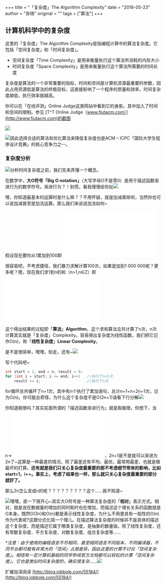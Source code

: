 +++
title = "「复杂度」The Algorithm Complexity"
date = "2018-05-23"
author = "赤琦"
original = ""
tags = ["算法"]
+++

计算机科学中的复杂度
----------

这里的「复杂度」The Algorithm Complexity是指编程计算中的算法复杂度。它包括「空间复杂度」和「时间复杂度」。

*   空间复杂度「Time Complexity」是用来衡量执行这个算法所消耗的内存大小
*   时间复杂度「Space Complexity」是用来衡量执行这个算法所需要的时间长度

复杂度是算法的一个非常重要的指标，时间和空间是计算机资源最重要的参数，因此占用资源低是算法的终极目标，这直接影响了一个程序的质量和效率，时间复杂度越低，执行效率就越高。

你可以在「在线评测」Online Judge这类网站中看到它的身影。其中加入了时间和空间的限制。参见 [T^T Online Judge（www.fjutacm.com）](http://www.fjutacm.com)的截图

![](/img/2018/04/2018052213184261.jpg)

![](/img/2018/05/11.gif)因此选择合适的算法和优化算法来降低复杂度也是ACM – ICPC「国际大学生程序设计竞赛」的核心竞争力之一。

### 复杂度分析

![](/img/2018/05/42.gif)分析时间复杂度之前，我们先来弄懂一个概念。

在数学中，**大O符号「Big O notation」**（大写字母O不是零0）是用于描述函数渐进行为的数学符号。渐进行为？！别慌，看我慢慢给你扯![](/img/2018/05/34.gif)

嘿，你知道最基本的运算时是什么嘛？？不用怀疑，就是加减乘除呗，当然你也可以说加减甚至是加法运算。那么我们来说说加法如何~

假设现在要你从1累加到100即 ![\sum_1^{100}](//s0.wp.com/latex.php?latex=%5Csum_1%5E%7B100%7D&bg=ffffff&fg=000&s=0 "\sum_1^{100}")

很容易吧，不考虑捷径，我们暴力求解计算100次，如果是加到1 000 000呢？更多呢？嗯，现在我们求1到n的和（n>1,n∈Z）即 ![\sum_1^n](//s0.wp.com/latex.php?latex=%5Csum_1%5En&bg=ffffff&fg=000&s=0 "\sum_1^n")

这个得出结果的过程即「**算法**」**Algorithm**。这个求和算法总共计算了n次，n次计算其实就是「复杂度」Complexity。容易得出复杂度为线性函数，我们把它记作O(n)，称「**线性复杂度**」**Linear Complexity**。

是不是很简单，嘿嘿，别走，还有~![](/img/2018/05/40.gif)

写个代码吧~

```c
int start = 1, end = n, result = 0;
for (int i = start; i <= end; i++)   //执行了n+1次
    result += i;                     //执行了n次
```

for循环总共循环了n+1次，其中有n个执行了累加语句，总计n+1+n=2n+1次，记为O(n)。你可能会奇怪，为什么这个复杂度不是O(2n+1)请看下行分解![](/img/2018/05/10.gif)

你知道极限吗？其实前面所谓的「描述函数渐进行为」就是取极限，你想下，当n->![\infty](//s0.wp.com/latex.php?latex=%5Cinfty&bg=ffffff&fg=000&s=0 "\infty")，2n+1是不是就可以渐进为2n了~这算是一种最差的情况，除了最差还有平均、最优，最常用最差，也就是做最坏的打算。**还有就是我们只关心复杂度最重要的部不考虑细节带来的影响，比如start=1，i++。事实上，考虑了结果也一样，那么就只关心复杂度最重要的部分就好了。**

那么2n怎么变成n的呢？？？？？？？？？这个……我不知道~

![](/img/2018/05/38.gif)嘿嘿，皮一下很开心~其实大O符号是一种算法复杂度的「**相对**」表示方式。相对，就是说在数据量的增加的同时耗时也在增加，而描述这个增长关系的函数就是O本身。既然O(3n)和O(n)都是表示线性复杂度，为什么不用更具有一般性的O(n)作为代表呢?这跟分式化简一个理儿。在描述算法复杂度的时候并不是具体的描述这个复杂度，而是描述它属于哪类复杂度，是抽象的数量级。除了线性复杂度，还有常数复杂度、平方复杂度、对数复杂度、组合复杂度等……

_*注意：由于使用的编程语言不尽相同，甚至相同语言不同版本，不同编译器，不同平台都可能有非常大的「空间」占用差异，因此这里的计算不讨论「空间复杂度」。相信有一定计算机基础的同学参阅官方文档都可以轻松的计算「空间复杂度」，它也是类似时间复杂度的，确实很复杂……![](/img/2018/05/26.gif)_

扩展加深阅读 [http://blog.jobbole.com/55184/](http://blog.jobbole.com/55184/)